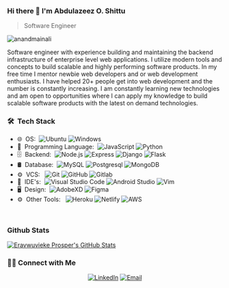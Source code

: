 
### Hi there 👋 I'm Abdulazeez O. Shittu
> Software Engineer


<img src="https://komarev.com/ghpvc/?username=yvprosper" alt="anandmainali" />

<div>
 <p>
Software engineer with experience building and maintaining the backend infrastructure of enterprise level web applications. I utilize modern tools and concepts to build scalable and highly performing software products. In my free time I mentor newbie web developers and or web development enthusiasts. I have helped 20+ people get into web development and the number is constantly increasing. I am constantly learning new technologies and am open to opportunities where I can apply my knowledge to build scalable software products with the latest on demand technologies.

</p>
</div>

<h3> 🛠 &nbsp;Tech Stack</h3>

- 🌐 &nbsp;OS:&nbsp;
  ![Ubuntu](https://img.shields.io/badge/-Ubuntu-0A1A2F?style=flat&logo=ubuntu)
  ![Windows](https://img.shields.io/badge/-Windows-0A1A2F?style=flat&logo=windows)
- 📱 &nbsp;Programming Language:&nbsp;
  ![JavaScript](https://img.shields.io/badge/-JavaScript-0A1A2F?style=flat&logo=javascript)
  ![Python](https://img.shields.io/badge/-Python-0A1A2F?style=flat&logo=python)
- 🗄 &nbsp;Backend:&nbsp;
  ![Node.js](https://img.shields.io/badge/-Node.js-0A1A2F?style=flat&logo=node.js)
  ![Express](https://img.shields.io/badge/-Express-0A1A2F?style=flat&logo=express)
  ![Django](https://img.shields.io/badge/-Django-0A1A2F?style=flat&logo=django)
  ![Flask](https://img.shields.io/badge/-Flask-0A1A2F?style=flat&logo=flask)
- 🛢 &nbsp;Database:&nbsp;
  ![MySQL](https://img.shields.io/badge/-MySQL-0A1A2F?style=flat&logo=mysql&logoColor=00d8fd)
  ![Postgresql](https://img.shields.io/badge/-Postgresql-0A1A2F?style=flat&logo=postgresql)
  ![MongoDB](https://img.shields.io/badge/-MongoDB-0A1A2F?style=flat&logo=mongodb)
- ⚙️ &nbsp;VCS: &nbsp;
  ![Git](https://img.shields.io/badge/-Git-0A1A2F?style=flat&logo=git)
  ![GitHub](https://img.shields.io/badge/-GitHub-0A1A2F?style=flat&logo=github)
  ![Gitlab](https://img.shields.io/badge/-Gitlab-0A1A2F?style=flat&logo=gitlab)
- 🔧 &nbsp;IDE's:&nbsp;
  ![Visual Studio Code](https://img.shields.io/badge/-Visual%20Studio%20Code-0A1A2F?style=flat&logo=visual-studio-code&logoColor=007ACC)
  ![Android Studio](https://img.shields.io/badge/-Android%20Studio%20Code-0A1A2F?style=flat&logo=android-studio)
  ![Vim](https://img.shields.io/badge/-Vim-0A1A2F?style=flat&logo=vim&logoColor=007ACC)
- 🖥 &nbsp;Design:&nbsp;
  ![AdobeXD](https://img.shields.io/badge/-AdobeXD-0A1A2F?style=flat&logo=adobe-xd)
  ![Figma](https://img.shields.io/badge/-Figma-0A1A2F?style=flat&logo=figma)
- ⚙️ &nbsp;Other Tools: &nbsp;
  ![Heroku](https://img.shields.io/badge/-Heroku-0A1A2F?style=flat&logo=heroku)
  ![Netlify](https://img.shields.io/badge/-Netlify-0A1A2F?style=flat&logo=netlify)
  ![AWS](https://img.shields.io/badge/-aws-0A1A2F?style=flat&logo=aws)

<br/>

### Github Stats
[![Eravwuvieke Prosper's GitHub Stats](https://github-readme-stats.vercel.app/api?username=yvprosper&show_icons=true&count_private=true)](https://github.com/abdulazeez001)

<h3> 🤝🏻 Connect with Me </h3>

<p align="center">
<a href="https://www.linkedin.com/in/prosper-eravwuvieke-25b534163/" target="_blank"><img alt="LinkedIn" src="https://img.shields.io/badge/LinkedIn--Prosper Eravuvieke-blue?style=flat&logo=linkedin"></a>
<a href="mailto:prosperoera@gmail.com"><img alt="Email" src="https://img.shields.io/badge/Email-prosperoera@gmail.com-blue?style=flat&logo=gmail"></a>
</p>
